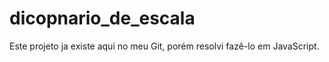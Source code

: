 # dicopnario_de_escala
Este projeto ja existe aqui no meu Git, porém resolvi fazê-lo em JavaScript.
